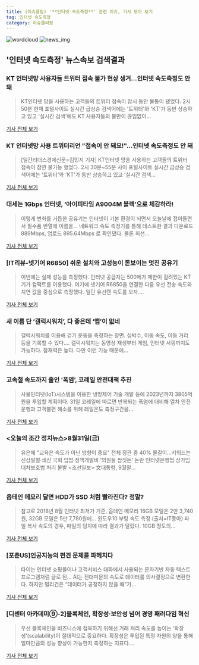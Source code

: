 ```yaml
---
title: (이슈클립) '**인터넷 속도측정**' 관련 이슈, 기사 모아 보기
tag: 인터넷 속도측정
category: 이슈클리핑
---
```

![wordcloud](https://s3.ap-northeast-2.amazonaws.com/lyrics101-wordcloud/2018-09-04-1535999018.png)
![news_img](https://user-images.githubusercontent.com/42597476/44507050-1206f400-a6e4-11e8-8d98-7ffbfebb353f.png)
## **'**인터넷 속도측정**'** 뉴스속보 검색결과
### KT 인터넷망 사용자들 트위터 접속 불가 현상 생겨…**인터넷 속도측정**도 안 돼

>KT인터넷 망을 사용하는 고객들의 트위터 접속이 잠시 동안 불통이 됐었다. 2시 50분 현재 포털사이트 실시간 급상승 검색어에는 '트위터'와 'KT'가 동반 상승하고 있고 '실시간 검색'에도 KT 사용자들의 불만이 끊임없이...

<a href="http://www.gyotongn.com/news/articleView.html?idxno=198397" target="_blank">기사 전체 보기</a>

### KT 인터넷망 사용 트위터리언 "접속이 안 돼요!"…**인터넷 속도측정**도 안 돼

>[일간리더스경제신문=김민지 기자] KT인터넷 망을 사용하는 고객들의 트위터 접속이 잠깐 불가능 했었다. 2시 30분~55분 사이 포털사이트 실시간 급상승 검색어에는 '트위터'와 'KT'가 동반 상승하고 있고 '실시간 검색...

<a href="http://leaders.asiae.co.kr/news/articleView.html?idxno=73816" target="_blank">기사 전체 보기</a>

### 대세는 1Gbps 인터넷, ‘아이피타임 A9004M 블랙’으로 체감하라!

>이렇게 변화를 거듭한 공유기는 인터넷이 기본 환경이 되면서 오늘날에 접어들면서 필수품 반열에 이름을... 네트워크 속도 측정기를 통해 테스트한 결과 다운로드 889Mbps, 업로드 895.64Mbps 로 확인됐다. 물론 회선...

<a href="http://www.betanews.net:8080/article/903208.html" target="_blank">기사 전체 보기</a>

### [IT리뷰-넷기어 R6850] 쉬운 설치와 고성능이 돋보이는 멋진 공유기

>이번에는 실제 성능을 측정했다. 인터넷 공급자는 500메가 제한이 걸려있는 KT 기가 컴팩트를 이용했다. 여기에 넷기어 R6850을 연결한 다음 유선 전송 속도와 지연 값을 중심으로 측정했다. 일단 유선랜 속도를 보자....

<a href="http://news.heraldcorp.com/view.php?ud=20180903000529" target="_blank">기사 전체 보기</a>

### 새 이름 단 ‘갤럭시워치’, 다 좋은데 ‘앱’이 없네

>갤럭시워치를 이용해 걷기 운동을 측정하는 장면. 심박수, 이동 속도, 이동 거리 등을 기록할 수 있다.... 갤럭시워치는 동영상 재생부터 게임, 인터넷 서핑까지도 가능하다. 잠재력은 높다. 다만 이런 기능 때문에...

<a href="http://news.hankyung.com/article/201809022755j" target="_blank">기사 전체 보기</a>

### 고속철 속도까지 줄인 ‘폭염’, 코레일 안전대책 추진

>사물인터넷(IoT)시스템을 이용한 냉방제어 기술 개발 등에 2023년까지 3805억원을 투입할 계획이다. 31일 코레일에 따르면 반복되는 폭염에 대비해 열차 안전운행과 고객불편 해소를 위해 레일온도 측정구간을...

<a href="http://www.seoul.co.kr/news/newsView.php?id=20180831500088&wlog_tag3=naver" target="_blank">기사 전체 보기</a>

### <오늘의 조간 정치뉴스>8월31일(금)

>유은혜 "교육은 속도가 아닌 방향이 중요" 전체 장관 중 40% 물갈이…키워드는 신상필벌·쇄신 국회 입법·정책개발비 ‘의원들 쌈짓돈’ 논란 인터넷은행법·상가임대차보호법 처리 불발 <조선일보> 文대통령, 9월말...

<a href="http://www.newsis.com/view/?id=NISX20180831_0000405544&cID=10301&pID=10300" target="_blank">기사 전체 보기</a>

### 옵테인 메모리 달면 HDD가 SSD 처럼 빨라진다? 정말?

>참고로 2018년 8월 인터넷 최저가 기준, 옵테인 메모리 16GB 모델은 2만 3,740원, 32GB 모델은 5만 7,780원에... 윈도우10 부팅 속도 측정 (출처=IT동아) 파일 복사 속도의 경우, 파일의 덩치에 따라 결과가 달랐다. 10GB 정도의...

<a href="http://news.donga.com/3/all/20180829/91741527/1" target="_blank">기사 전체 보기</a>

### [포춘US]인공지능의 편견 문제를 파헤치다

>타이는 인터넷 쇼핑몰이나 고객서비스 대화에서 사용되는 문자기반 자동 텍스트 프로그램처럼 글로 된... AI는 전대미문의 속도로 데이터를 의사결정으로 변환한다. 하지만 멀리건은 “데이터가 공정하지 않을 때”가...

<a href="http://www.sedaily.com/NewsView/1S3JAE2X8Y" target="_blank">기사 전체 보기</a>

### [디센터 아카데미⑨-2]블록체인, 확장성·보안성 넘어 경영 패러다임 혁신

>우선 블록체인을 비즈니스에 접목하기 위해선 거래 처리 속도를 높이는 ‘확장성’(scalability)이 절대적으로 중요하다. 확장성은 투입된 특정 자원의 양을 통해 얼마만큼의 성능 향상이 가능한지 측정하는 지표다....

<a href="http://decenter.sedaily.com/NewsView/1S3ITF9PZ3" target="_blank">기사 전체 보기</a>


